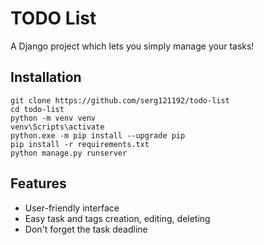 # TODO List 

A Django project which lets you simply manage your tasks!

## Installation

```shell
git clone https://github.com/serg121192/todo-list
cd todo-list
python -m venv venv
venv\Scripts\activate
python.exe -m pip install --upgrade pip
pip install -r requirements.txt
python manage.py runserver
```

## Features
* User-friendly interface
* Easy task and tags creation, editing, deleting
* Don't forget the task deadline
